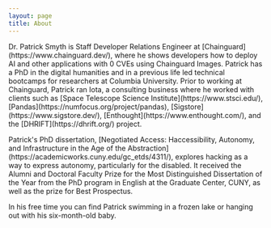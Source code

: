 ```yaml
---
layout: page
title: About
---
```


<p>
Dr. Patrick Smyth is Staff Developer Relations Engineer at [Chainguard](https://www.chainguard.dev/), where he shows developers how to deploy AI and other applications with 0 CVEs using Chainguard Images. Patrick has a PhD in the digital humanities and  in a previous life led technical bootcamps for researchers at Columbia University. Prior to working at Chainguard, Patrick ran Iota, a consulting business where he worked with clients such as [Space Telescope Science Institute](https://www.stsci.edu/), [Pandas](https://numfocus.org/project/pandas), [Sigstore](https://www.sigstore.dev/), [Enthought](https://www.enthought.com/), and the [DHRIFT](https://dhrift.org/) project.
</p>

<p>
Patrick's PhD dissertation, [Negotiated Access: Haccessibility, Autonomy, and Infrastructure in the Age of the Abstraction](https://academicworks.cuny.edu/gc_etds/4311/), explores hacking as a way to express autonomy, particularly for the disabled. It received the Alumni and Doctoral Faculty Prize for the Most Distinguished Dissertation of the Year from the PhD program in English at the Graduate Center, CUNY, as well as the prize for Best Prospectus.
</p>

<p>
In his free time you can find Patrick swimming in a frozen lake or hanging out with his six-month-old baby.
</p>
